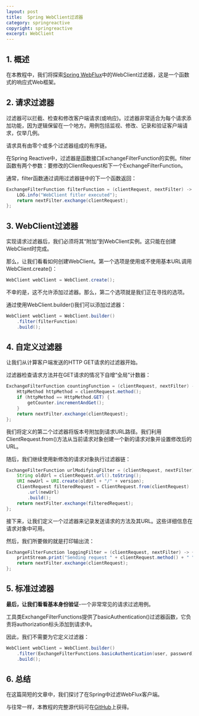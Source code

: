 ```yaml
---
layout: post
title:  Spring WebClient过滤器
category: springreactive
copyright: springreactive
excerpt: WebClient
---
```


## 1. 概述

在本教程中，我们将探索[Spring WebFlux](https://www.baeldung.com/spring-5-functional-web)中的WebClient过滤器，这是一个函数式的响应式Web框架。

## 2. 请求过滤器

过滤器可以拦截、检查和修改客户端请求(或响应)。过滤器非常适合为每个请求添加功能，因为逻辑保留在一个地方。用例包括监视、修改、记录和验证客户端请求，仅举几例。

请求具有由零个或多个过滤器组成的有序链。

在Spring Reactive中，过滤器是函数接口ExchangeFilterFunction的实例。filter函数有两个参数：要修改的ClientRequest和下一个ExchangeFilterFunction。

通常，filter函数通过调用过滤器链中的下一个函数返回：

```java
ExchangeFilterFunction filterFunction = (clientRequest, nextFilter) -> {
    LOG.info("WebClient fitler executed");
    return nextFilter.exchange(clientRequest);
};
```

## 3. WebClient过滤器

实现请求过滤器后，我们必须将其“附加”到WebClient实例。这只能在创建WebClient时完成。

那么，让我们看看如何创建WebClient。第一个选项是使用或不使用基本URL调用WebClient.create()：

```java
WebClient webClient = WebClient.create();
```

不幸的是，这不允许添加过滤器。那么，第二个选项就是我们正在寻找的选项。

通过使用WebClient.builder()我们可以添加过滤器：

```java
WebClient webClient = WebClient.builder()
  	.filter(filterFunction)
  	.build();
```

## 4. 自定义过滤器

让我们从计算客户端发送的HTTP GET请求的过滤器开始。

过滤器检查请求方法并在GET请求的情况下自增“全局”计数器：

```java
ExchangeFilterFunction countingFunction = (clientRequest, nextFilter) -> {
    HttpMethod httpMethod = clientRequest.method();
    if (httpMethod == HttpMethod.GET) {
        getCounter.incrementAndGet();
    }
    return nextFilter.exchange(clientRequest);
};
```

我们将定义的第二个过滤器将版本号附加到请求URL路径。我们利用ClientRequest.from()方法从当前请求对象创建一个新的请求对象并设置修改后的URL。

随后，我们继续使用新修改的请求对象执行过滤器链：

```java
ExchangeFilterFunction urlModifyingFilter = (clientRequest, nextFilter) -> {
    String oldUrl = clientRequest.url().toString();
    URI newUrl = URI.create(oldUrl + "/" + version);
    ClientRequest filteredRequest = ClientRequest.from(clientRequest)
      	.url(newUrl)
      	.build();
    return nextFilter.exchange(filteredRequest);
};
```

接下来，让我们定义一个过滤器来记录发送请求的方法及其URL。这些详细信息在请求对象中可用。

然后，我们所要做的就是打印输出流：

```java
ExchangeFilterFunction loggingFilter = (clientRequest, nextFilter) -> {
    printStream.print("Sending request " + clientRequest.method() + " " + clientRequest.url());
    return nextFilter.exchange(clientRequest);
};
```

## 5. 标准过滤器

**最后，让我们看看基本身份验证**-一个非常常见的请求过滤用例。

工具类ExchangeFilterFunctions提供了basicAuthentication()过滤器函数，它负责将authorization标头添加到请求中。

因此，我们不需要为它定义过滤器：

```java
WebClient webClient = WebClient.builder()
  	.filter(ExchangeFilterFunctions.basicAuthentication(user, password))
  	.build();

```

## 6. 总结

在这篇简短的文章中，我们探讨了在Spring中过滤WebFlux客户端。

与往常一样，本教程的完整源代码可在[GitHub](https://github.com/tuyucheng7/taketoday-tutorial4j/tree/master/spring-reactive-modules/spring-5-reactive-client-1)上获得。
